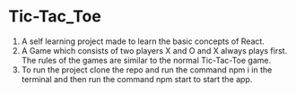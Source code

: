 # Tic-Tac_Toe

1. A self learning project made to learn the basic concepts of React.
2. A Game which consists of two players X and O and X always plays first. The rules of the games are similar to the normal Tic-Tac-Toe game.
3. To run the project clone the repo and run the command npm i in the terminal and then run the command npm start to start the app.
